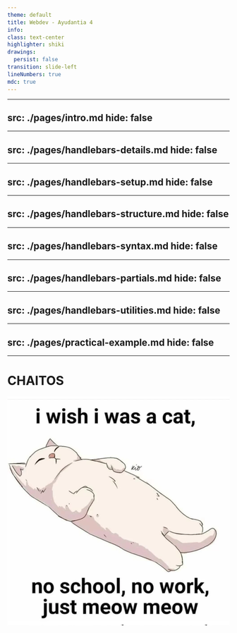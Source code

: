 ```yaml
---
theme: default
title: Webdev - Ayudantia 4
info:
class: text-center
highlighter: shiki
drawings:
  persist: false
transition: slide-left
lineNumbers: true
mdc: true
---
```


---
src: ./pages/intro.md
hide: false
---

---
src: ./pages/handlebars-details.md
hide: false
---

---
src: ./pages/handlebars-setup.md
hide: false
---

---
src: ./pages/handlebars-structure.md
hide: false
---

---
src: ./pages/handlebars-syntax.md
hide: false
---

---
src: ./pages/handlebars-partials.md
hide: false
---

---
src: ./pages/handlebars-utilities.md
hide: false
---

---
src: ./pages/practical-example.md
hide: false
---

---

# CHAITOS

<img src='../../assets/images/meow.webp' class='h-2/3 mx-auto' />


